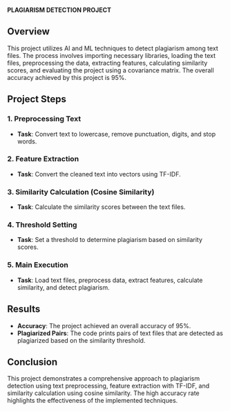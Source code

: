 **PLAGIARISM DETECTION PROJECT**

## Overview

This project utilizes AI and ML techniques to detect plagiarism among text files. The process involves importing necessary libraries, loading the text files, preprocessing the data, extracting features, calculating similarity scores, and evaluating the project using a covariance matrix. The overall accuracy achieved by this project is 95%.

## Project Steps

### 1. Preprocessing Text
- **Task**: Convert text to lowercase, remove punctuation, digits, and stop words.
  
### 2. Feature Extraction
- **Task**: Convert the cleaned text into vectors using TF-IDF.

### 3. Similarity Calculation (Cosine Similarity)
- **Task**: Calculate the similarity scores between the text files.

### 4. Threshold Setting
- **Task**: Set a threshold to determine plagiarism based on similarity scores.

### 5. Main Execution
- **Task**: Load text files, preprocess data, extract features, calculate similarity, and detect plagiarism.

## Results
- **Accuracy**: The project achieved an overall accuracy of 95%.
- **Plagiarized Pairs**: The code prints pairs of text files that are detected as plagiarized based on the similarity threshold.

## Conclusion
This project demonstrates a comprehensive approach to plagiarism detection using text preprocessing, feature extraction with TF-IDF, and similarity calculation using cosine similarity. The high accuracy rate highlights the effectiveness of the implemented techniques.


